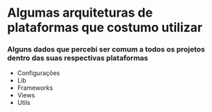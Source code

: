 # Algumas arquiteturas de plataformas que costumo utilizar
### Alguns dados que percebi ser comum a todos os projetos dentro das suas respectivas plataformas

* Configurações
* Lib
* Frameworks
* Views
* Utils
